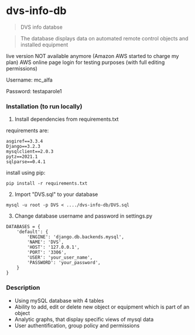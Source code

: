 # dvs-info-db

> DVS info databse

> The database displays data on automated remote control objects and installed equipment

live version NOT available anymore (Amazon AWS started to charge my plan)
AWS online page login for testing purposes (with full editing permissions)

Username: mc_alfa

Password: testaparole1

### Installation (to run locally)

1. Install dependencies from requirements.txt

requirements are:
```
asgiref==3.3.4
Django==3.2.3
mysqlclient==2.0.3
pytz==2021.1
sqlparse==0.4.1
```

install using pip:
```
pip install -r requirements.txt
```

2. Import "DVS.sql" to your database
```
mysql -u root -p DVS < ..../dvs-info-db/DVS.sql
```

3. Change database username and password in settings.py
```
DATABASES = {
    'default': {
        'ENGINE': 'django.db.backends.mysql',
        'NAME': 'DVS',
        'HOST': '127.0.0.1',
        'PORT': '3306',
        'USER': 'your_user_name',
        'PASSWORD': 'your_password',
    }
}
```


### Description

* Using mySQL database with 4 tables
* Ability to add, edit or delete new object or equipment which is part of an object
* Analytic graphs, that display specific views of mysql data
* User authentification, group policy and permissions

